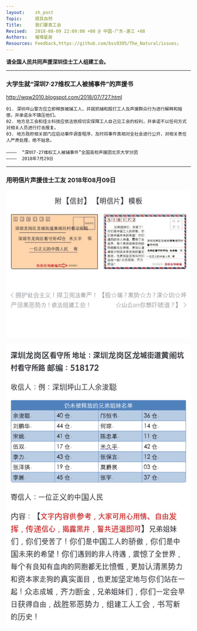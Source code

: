 ```yaml
---
layout:    zh_post
Topic:     顺其自然
Title:     我们要真工会
Revised:   2018-08-09 22:09:00 +08 @ 中国-广东-湛江 +08
Authors:   璀璨星辰
Resources: Feedback,https://github.com/bss9395/The_Natural/issues;
---
```


**请全国人民共同声援深圳佳士工人组建工会。**

--------------------------------------------------------------------------------

### 大学生就“深圳7·27维权工人被捕事件”的声援书 

<http://wqw2010.blogspot.com/2018/07/727.html>

```
01. 深圳坪山警方应立即释放被捕工人，并就抓捕和殴打工人及声援群众行为进行解释和赔偿，并承诺永不镇压他们。
02. 地方总工会和佳士科技应依法依规切实保障工人自己见工会的权利，并承诺不以任何方式对相关人员进行打击报复。
03. 地方政府相关部门应启动事件调查程序，及时将事件真相对全社会进行公开，对相关责任人严肃处理，绝不姑息。

————  “深圳7·27维权工人被捕事件”全国高校声援团北京大学分团
————  2018年7月29日
```

--------------------------------------------------------------------------------

### 用明信片声援佳士工友 2018年08月09日

![max-width:360px;](figures/Twitter@liqiaochu0_2018-08-09_1.jpg)

![max-width:360px;](figures/Twitter@liqiaochu0_2018-08-09_2.jpg)